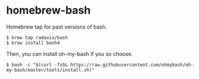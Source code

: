 # homebrew-bash

Homebrew tap for past versions of bash.

```
$ brew tap radavis/bash
$ brew install bash4
```

Then, you can install oh-my-bash if you so choose.

```
$ bash -c "$(curl -fsSL https://raw.githubusercontent.com/ohmybash/oh-my-bash/master/tools/install.sh)"
```
